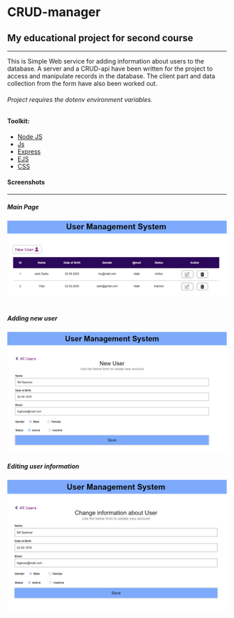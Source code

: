 # CRUD-manager

## My educational project for second course
***
This is Simple Web service for adding information about users to the database. A server and a CRUD-api have been written for the project to access and manipulate records in the database. The client part and data collection from the form have also been worked out.
###### Project requires the dotenv environment variables.


#### Toolkit: 
+ [Node JS](https://nodejs.org/en/about/)
+ [Js](https://developer.mozilla.org/en/docs/Web/JavaScript)
+ [Express](http://expressjs.com/)
+ [EJS](https://ejs.co/)
+ [CSS](https://developer.mozilla.org/en-US/docs/Learn/Getting_started_with_the_web/CSS_basics)


#### Screenshots
***
##### Main Page
![screen1](/sources/img/static/pict1.png)
#
##### Adding new user
![screen2](/sources/img/static/pict2.png)
##### Editing user information
![screen3](/sources/img/static/pict3.png)
